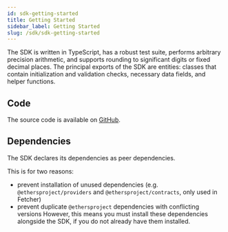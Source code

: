 ```yaml
---
id: sdk-getting-started
title: Getting Started
sidebar_label: Getting Started
slug: /sdk/sdk-getting-started
---
```


The SDK is written in TypeScript, has a robust test suite, performs arbitrary precision arithmetic, and supports rounding to significant digits or fixed decimal places. The principal exports of the SDK are entities: classes that contain initialization and validation checks, necessary data fields, and helper functions.

## Code

The source code is available on [GitHub](https://github.com/spheron/desub-js).

## Dependencies

The SDK declares its dependencies as peer dependencies.

This is for two reasons:

- prevent installation of unused dependencies (e.g.` @ethersproject/providers` and `@ethersproject/contracts`, only used in Fetcher)
- prevent duplicate `@ethersproject` dependencies with conflicting versions
  However, this means you must install these dependencies alongside the SDK, if you do not already have them installed.
